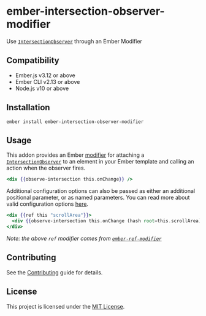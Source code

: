 # ember-intersection-observer-modifier

Use [`IntersectionObserver`][intersection-observer] through an Ember Modifier

## Compatibility

- Ember.js v3.12 or above
- Ember CLI v2.13 or above
- Node.js v10 or above

## Installation

```
ember install ember-intersection-observer-modifier
```

## Usage

This addon provides an Ember [modifier][ember-modifier] for attaching a [`IntersectionObserver`][intersection-observer] to an element in your Ember template and calling an action when the observer fires.

```handlebars
<div {{observe-intersection this.onChange}} />
```

Additional configuration options can also be passed as either an additional positional parameter, or as named parameters. You can read more about valid configuration options [here][intersection-observer-options].

```handlebars
<div {{ref this "scrollArea"}}>
  <div {{observe-intersection this.onChange (hash root=this.scrollArea) rootMargin="10px"}} />
</div>
```

_Note: the above `ref` modifier comes from [`ember-ref-modifier`][ember-ref-modifier]_

## Contributing

See the [Contributing](CONTRIBUTING.md) guide for details.

## License

This project is licensed under the [MIT License](LICENSE.md).

[intersection-observer]: https://developer.mozilla.org/en-US/docs/Web/API/IntersectionObserver
[intersection-observer-options]: https://developer.mozilla.org/en-US/docs/Web/API/Intersection_Observer_API#Intersection_observer_options
[ember-modifier]: https://guides.emberjs.com/release/components/template-lifecycle-dom-and-modifiers/#toc_out-of-component-modifications
[ember-ref-modifier]: https://github.com/lifeart/ember-ref-modifier
